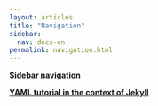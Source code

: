 ```yaml
---
layout: articles
title: "Navigation"
sidebar: 
  nav: docs-en
permalink: navigation.html
---
```



[**Sidebar navigation**](./sidebar-navigation.html)

[**YAML tutorial in the context of Jekyll**](./mydoc-yaml-tutorial.html)

